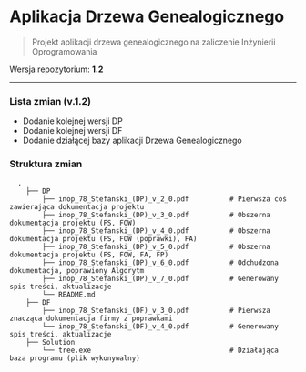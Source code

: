 # Aplikacja Drzewa Genealogicznego

> Projekt aplikacji drzewa genealogicznego na zaliczenie Inżynierii Oprogramowania

Wersja repozytorium: **1.2**

---

### Lista zmian (v.1.2)
- Dodanie kolejnej wersji DP
- Dodanie kolejnej wersji DF
- Dodanie działącej bazy aplikacji Drzewa Genealogicznego

### Struktura zmian
```
  .
    ├── DP                   
        ├── inop_78_Stefanski_(DP)_v_2_0.pdf          # Pierwsza coś zawierająca dokumentacja projektu          
        ├── inop_78_Stefanski_(DP)_v_3_0.pdf          # Obszerna dokumentacja projektu (FS, FOW)
        ├── inop_78_Stefanski_(DP)_v_4_0.pdf          # Obszerna dokumentacja projektu (FS, FOW (poprawki), FA)
        ├── inop_78_Stefanski_(DP)_v_5_0.pdf          # Obszerna dokumentacja projektu (FS, FOW, FA, FP)
        ├── inop_78_Stefanski_(DP)_v_6_0.pdf          # Odchudzona dokumentacja, poprawiony Algorytm
        ├── inop_78_Stefanski_(DP)_v_7_0.pdf          # Generowany spis treści, aktualizacje
        └── README.md
    ├── DF
        ├── inop_78_Stefanski_(DF)_v_3_0.pdf          # Pierwsza znacząca dokumentacja firmy z poprawkami
        └── inop_78_Stefanski_(DF)_v_4_0.pdf          # Generowany spis treści, aktualizacje
    ├── Solution
        └── tree.exe                                  # Działająca baza programu (plik wykonywalny)
```